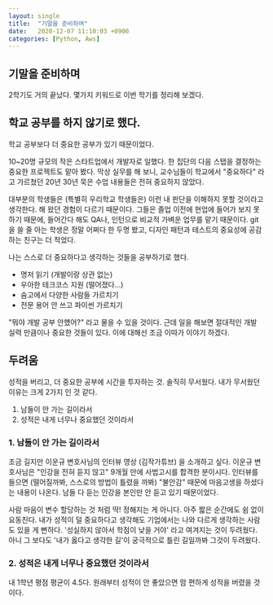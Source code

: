 ```yaml
---
layout: single
title:  "기말을 준비하며"
date:   2020-12-07 11:10:03 +0900
categories: [Python, Aws]
--- 
```


## 기말을 준비하며
2학기도 거의 끝났다. 몇가지 키워드로 이번 학기를 정리해 보겠다.


## 학교 공부를 하지 않기로 했다.
학교 공부보다 더 중요한 공부가 있기 때문이었다.

10~20명 규모의 작은 스타트업에서 개발자로 일했다. 한 집단의 다음 스탭을 결정하는
중요한 프로젝트도 맡아 봤다. 막상 실무를 해 보니, 교수님들이 학교에서 "중요하다" 라고 가르쳤던
20년 30년 묵은 수업 내용들은 전혀 중요하지 않았다.

대부분의 학생들은 (특별히 우리학교 학생들은) 이런 내 판단을 이해하지 못할 것이라고 생각한다.
해 왔던 경험이 다르기 때문이다. 그들은 졸업 이전에 현업에 들어가 보지 못하기 때문에, 
들어간다 해도 QA나, 인턴으로 비교적 가벼운 업무를 맡기 때문이다. git 을 쓸 줄 아는 학생은
정말 어쩌다 한 두명 봤고, 디자인 패턴과 테스트의 중요성에 공감하는 친구는 더 적었다.

나는 스스로 더 중요하다고 생각하는 것들을 공부하기로 했다. 
* 명저 읽기 (개발이랑 상관 없는)
* 우아한 테크코스 지원 (떨어졌다...)
* 숨고에서 다양한 사람들 가르치기
* 전문 용어 안 쓰고 파이썬 가르치기

"뭐야 개발 공부 안헀어?" 라고 물을 수 있을 것이다. 근데 일을 해보면 절대적인 개발 실력 만큼이나
중요한 것들이 있다. 이에 대해선 조금 이따가 이야기 하겠다.

## 두려움

성적을 버리고, 더 중요한 공부에 시간을 투자하는 것.
솔직히 무서웠다. 내가 무서웠던 이유는 크게 2가지 인 것 같다.

1. 남들이 안 가는 길이라서
2. 성적은 내게 너무나 중요했던 것이라서

### 1. 남들이 안 가는 길이라서
조금 길지만 이운규 변호사님의 인터뷰 영상 (김작가튜브) 을 소개하고 싶다.
이운규 변호사님은 "인강을 전혀 듣지 않고" 9개월 만에 사법고시를 합격한 분이시다.
인터뷰를 들으면 (떨어질까봐, 스스로의 방법이 틀렸을 까봐) "불안감" 때문에 마음고생을 하셨다는 내용이 나온다.
남들 다 듣는 인강을 본인만 안 듣고 있기 때문이었다.

사람 마음이 변수 할당하는 것 처럼 딱! 정해지는 게 아니다. 아주 짧은 순간에도 쉼 없이 요동친다.
내가 성적이 덜 중요하다고 생각해도 기업에서는 나와 다르게 생각하는 사람도 있을 게 뻔하다.
'성실하지 않아서 학점이 낮을 거야' 라고 여겨지는 것이 두려웠다. 아니 그 보다도
'내가 옳다고 생각한 길'이 궁극적으로 틀린 길일까봐 그것이 두려웠다.


### 2. 성적은 내게 너무나 중요했던 것이라서
내 1학년 평점 평균이 4.5다. 원래부터 성적이 안 좋았으면 맘 편하게 성적을 버렸을 것이다.
 

 





